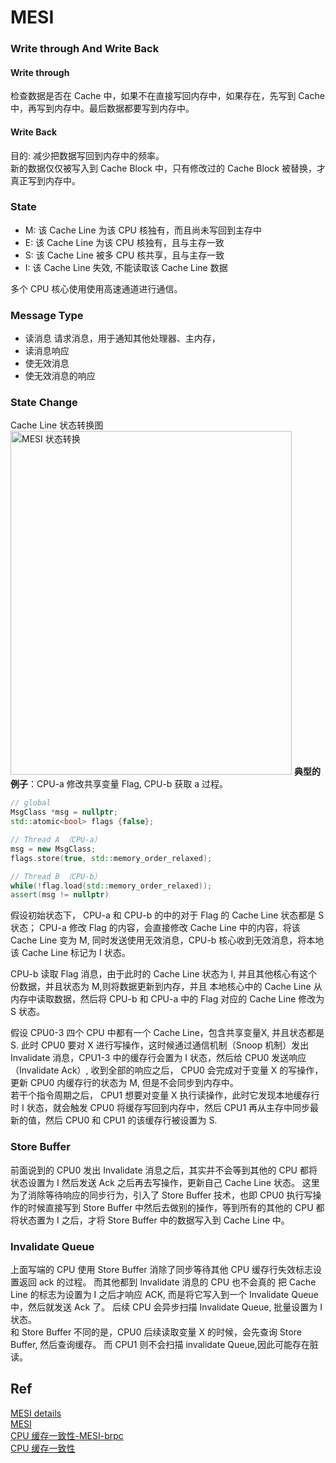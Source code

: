 # MESI

### Write through And Write Back

#### Write through
检查数据是否在 Cache 中，如果不在直接写回内存中，如果存在，先写到 Cache 中，再写到内存中。最后数据都要写到内存中。
#### Write Back
目的: 减少把数据写回到内存中的频率。  
新的数据仅仅被写入到 Cache Block 中，只有修改过的 Cache Block 被替换，才真正写到内存中。

### State
- M: 该 Cache Line 为该 CPU 核独有，而且尚未写回到主存中
- E: 该 Cache Line 为该 CPU 核独有，且与主存一致
- S: 该 Cache Line 被多 CPU 核共享，且与主存一致
- I: 该 Cache Line 失效, 不能读取该 Cache Line 数据

多个 CPU 核心使用使用高速通道进行通信。

### Message Type
- 读消息
请求消息，用于通知其他处理器、主内存，
- 读消息响应
- 使无效消息
- 使无效消息的响应

### State Change
Cache Line 状态转换图
<img alt="MESI 状态转换" height="550" src="MESI.png" width="450"/>
**典型的例子**：CPU-a 修改共享变量 Flag, CPU-b 获取 a 过程。

```C++
// global
MsgClass *msg = nullptr;
std::atomic<bool> flags {false};

// Thread A （CPU-a）
msg = new MsgClass;
flags.store(true, std::memory_order_relaxed);

// Thread B （CPU-b）
while(!flag.load(std::memory_order_relaxed));
assert(msg != nullptr)
```
假设初始状态下， CPU-a 和 CPU-b 的中的对于 Flag 的 Cache Line 状态都是 S 状态； 
CPU-a 修改 Flag 的内容，会直接修改 Cache Line 中的内容，将该 Cache Line 变为 M, 
同时发送使用无效消息，CPU-b 核心收到无效消息，将本地该 Cache Line 标记为 I 状态。

CPU-b 读取 Flag 消息，由于此时的 Cache Line 状态为 I, 并且其他核心有这个份数据，并且状态为 M,则将数据更新到内存，并且
本地核心中的 Cache Line 从内存中读取数据，然后将 CPU-b 和 CPU-a 中的 Flag 对应的 Cache Line 修改为 S 状态。

假设 CPU0-3 四个 CPU 中都有一个 Cache Line，包含共享变量X, 并且状态都是 S.
此时 CPU0 要对 X 进行写操作，这时候通过通信机制（Snoop 机制）发出 Invalidate 消息，CPU1-3 中的缓存行会置为 I 状态，然后给 CPU0 发送响应（Invalidate Ack）,
收到全部的响应之后， CPU0 会完成对于变量 X 的写操作，更新 CPU0 内缓存行的状态为 M, 但是不会同步到内存中。  
若干个指令周期之后， CPU1 想要对变量 X 执行读操作，此时它发现本地缓存行时 I 状态，就会触发 CPU0 将缓存写回到内存中，然后 CPU1
再从主存中同步最新的值，然后 CPU0 和 CPU1 的该缓存行被设置为 S.

### Store Buffer
前面说到的 CPU0 发出 Invalidate 消息之后，其实并不会等到其他的 CPU 都将状态设置为 I 然后发送 Ack 之后再去写操作，更新自己 Cache Line 状态。
这里为了消除等待响应的同步行为，引入了 Store Buffer 技术，也即 CPU0 执行写操作的时候直接写到 Store Buffer 中然后去做别的操作，等到所有的其他的
CPU 都将状态置为 I 之后，才将 Store Buffer 中的数据写入到 Cache Line 中。
### Invalidate Queue
上面写端的 CPU 使用 Store Buffer 消除了同步等待其他 CPU 缓存行失效标志设置返回 ack 的过程。 而其他都到 Invalidate 消息的 CPU 也不会真的
把 Cache Line 的标志为设置为 I 之后才响应 ACK, 而是将它写入到一个 Invalidate Queue 中，然后就发送 Ack 了。 后续 CPU 会异步扫描 Invalidate 
Queue, 批量设置为 I 状态。  
和 Store Buffer 不同的是，CPU0 后续读取变量 X 的时候，会先查询 Store Buffer, 然后查询缓存。 而 CPU1 则不会扫描 invalidate Queue,因此可能存在脏读。

## Ref
[MESI details](https://www.cnblogs.com/jiagoujishu/p/13799459.html)   
[MESI](https://zhuanlan.zhihu.com/p/33445834)  
[CPU 缓存一致性-MESI-brpc](https://zhuanlan.zhihu.com/p/351550104)  
[CPU 缓存一致性](https://mp.weixin.qq.com/s?__biz=MzUxODAzNDg4NQ==&mid=2247486479&idx=1&sn=433a551c37a445d068ffbf8ac85f0346&chksm=f98e48a5cef9c1b3fadb691fee5ebe99eb29d83fd448595239ac8a2f755fa75cacaf8e4e8576&scene=21#wechat_redirect)  
